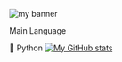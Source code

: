 <p align=”center”>

<img src="https://user-images.githubusercontent.com/93460088/159640417-e7274a78-3b11-4642-acfe-f53714e2171e.gif" alt="my banner">

</p>
Main Language


:diamond_shape_with_a_dot_inside: Python
[![My GitHub stats](https://github-readme-stats.vercel.app/api?username=punyathorn)](https://github.com/anuraghazra/github-readme-stats)
